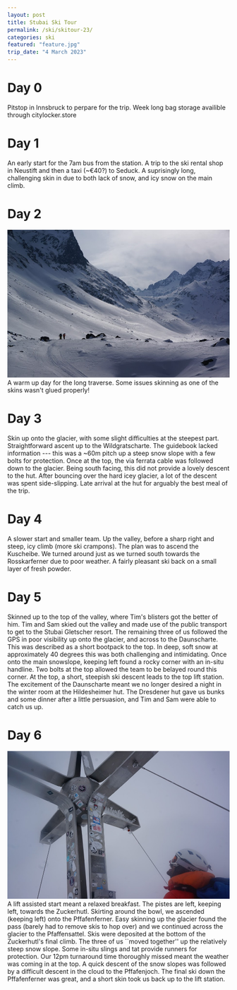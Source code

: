 ```yaml
---
layout: post
title: Stubai Ski Tour
permalink: /ski/skitour-23/
categories: ski
featured: "feature.jpg"
trip_date: "4 March 2023"
---
```


# Day 0
Pitstop in Innsbruck to perpare for the trip.
Week long bag storage availible through citylocker.store

# Day 1
An early start for the 7am bus from the station.
A trip to the ski rental shop in Neustift and then a taxi (~€40?) to Seduck.
A suprisingly long, challenging skin in due to both lack of snow, and icy snow on the main climb.

# Day 2
![Above the franz senne hut](franzsenne.jpg)
A warm up day for the long traverse.
Some issues skinning as one of the skins wasn't glued properly!

# Day 3
Skin up onto the glacier, with some slight difficulties at the steepest part.
Straightforward ascent up to the Wildgratscharte.
The guidebook lacked information --- this was a ~60m pitch up a steep snow slope with a few bolts for protection.
Once at the top, the via ferrata cable was followed down to the glacier.
Being south facing, this did not provide a lovely descent to the hut.
After bouncing over the hard icey glacier, a lot of the descent was spent side-slipping.
Late arrival at the hut for arguably the best meal of the trip.

# Day 4
A slower start and smaller team.
Up the valley, before a sharp right and steep, icy climb (more ski crampons).
The plan was to ascend the Kuscheibe.
We turned around just as we turned south towards the Rosskarferner due to poor weather.
A fairly pleasant ski back on a small layer of fresh powder.

# Day 5
Skinned up to the top of the valley, where Tim's blisters got the better of him.
Tim and Sam skied out the valley and made use of the public transport to get to the Stubai Gletscher resort.
The remaining three of us followed the GPS in poor visibility up onto the glacier, and across to the Daunscharte.
This was described as a short bootpack to the top.
In deep, soft snow at approximately 40 degrees this was both challenging and intimidating.
Once onto the main snowslope, keeping left found a rocky corner with an in-situ handline.
Two bolts at the top allowed the team to be belayed round this corner.
At the top, a short, steepish ski descent leads to the top lift station.
The excitement of the Daunscharte meant we no longer desired a night in the winter room at the Hildesheimer hut.
The Dresdener hut gave us bunks and some dinner after a little persuasion, and Tim and Sam were able to catch us up.


# Day 6
![Zuckerhutl](zuckerhutl.jpg)
A lift assisted start meant a relaxed breakfast.
The pistes are left, keeping left, towards the Zuckerhutl.
Skirting around the bowl, we ascended (keeping left) onto the Pffafenferner.
Easy skinning up the glacier found the pass (barely had to remove skis to hop over) and we continued across the glacier to the Pfaffensattel.
Skis were deposited at the bottom of the Zuckerhutl's final climb.
The three of us ``moved together'' up the relatively steep snow slope.
Some in-situ slings and tat provide runners for protection.
Our 12pm turnaround time thoroughly missed meant the weather was coming in at the top.
A quick descent of the snow slopes was followed by a difficult descent in the cloud to the Pffafenjoch.
The final ski down the Pffafenferner was great, and a short skin took us back up to the lift station. 
